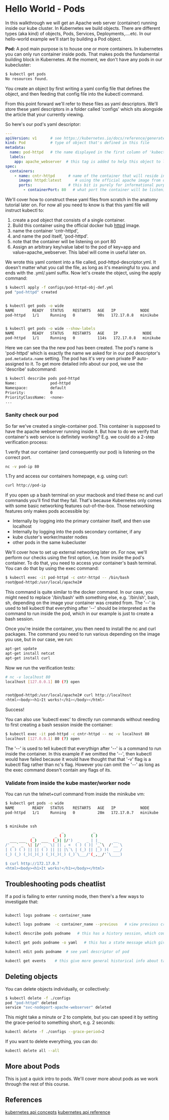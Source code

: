 # Hello World - Pods

In this walkthrough we will get an Apache web server (container) running inside our kube cluster. In Kubernetes we build objects. There are different types (aka kind) of objects, Pods, Services, Deployments,....etc. In our hello-world example we'll start by building a Pod object.

**Pod:** A pod main purpose is to house one or more containers. In kubernetes you can only run container inside pods. That makes pods the fundamental building block in Kubernetes. At the moment, we don't have any pods in our kubecluster:

```bash
$ kubectl get pods
No resources found.
```

You create an object by first writing a yaml config file that defines the object, and then feeding that config file into the kubectl command.

From this point forward we'll refer to these files as yaml descriptors. We'll store these yaml descriptors in a folder called 'configs' which sits alongside the article that your currently viewing.

So here's our pod's yaml descriptor:

```yaml
---
apiVersion: v1      # see https://kubernetes.io/docs/reference/generated/kubernetes-api/v1.13/
kind: Pod           # type of object that's defined in this file
metadata:
  name: pod-httpd   # the name displayed in the first column of 'kubectl get pods'
  labels:
    app: apache_webserver  # this tag is added to help this object to link to the service object.
spec:
  containers:
    - name: cntr-httpd      # name of the container that will reside in the pod
      image: httpd:latest      # using the official apache image from docker hub, along with a tag
      ports:                # this bit is purely for informational purposes only and can be omitted.
        - containerPort: 80   # what port the container will be listening on

```

We'll cover how to construct these yaml files from scratch in the anatomy tutorial later on. For now all you need to know is that this yaml file will instruct kubectl to:

1. create a pod object that consists of a single container.
2. Build this container using the official docker hub [httpd](https://hub.docker.com/_/httpd) image.
3. name the container 'cntr-httpd',
4. and name the pod itself, 'pod-httpd'.
5. note that the container will be listening on port 80
6. Assign an arbitrary key/value label to the pod of key=app and value=apache_webserver. This label will come in useful later on.

We wrote this yaml content into a file called, pod-httpd-descriptor.yml. It doesn't matter what you call the file, as long as it's meaningful to you. and ends with the .yml/.yaml suffix. Now let's create the object, using the apply command:

```bash
$ kubectl apply -f configs/pod-httpd-obj-def.yml
pod "pod-httpd" created


$ kubectl get pods -o wide
NAME        READY   STATUS    RESTARTS   AGE   IP           NODE       NOMINATED NODE   READINESS GATES
pod-httpd   1/1     Running   0          90s   172.17.0.8   minikube   <none>           <none>


$ kubectl get pods -o wide --show-labels
NAME        READY   STATUS    RESTARTS   AGE    IP           NODE       NOMINATED NODE   READINESS GATES   LABELS
pod-httpd   1/1     Running   0          114s   172.17.0.8   minikube   <none>           <none>            app=apache_webserver
```

Here we can see tha the new pod has been created. The pod's name is 'pod-httpd' which is exactly the name we asked for in our pod descriptor's `pod.metadata.name` setting. The pod has it's very own private IP auto-assigned to it. To get more detailed info about our pod, we use the 'describe' subcommand:

```bash
$ kubectl describe pods pod-httpd
Name:               pod-httpd
Namespace:          default
Priority:           0
PriorityClassName:  <none>
...
```

### Sanity check our pod

So far we've created a single-container pod. This container is supposed to have the apache webserver running inside it. But how to do we verify that container's web service is definitely working? E.g. we could do a 2-step verification process:

1.verify that our container (and consequently our pod) is listening on the correct port.

```bash
nc -v pod-ip 80

```

1.Try and access our containers homepage, e.g. using curl:

```bash
curl http://pod-ip
```

If you open up a bash terminal on your macbook and tried these nc and curl commands you'll find that they fail. That's because Kubernetes only comes with some basic networking features out-of-the-box. Those networking features only makes pods accessible by:

- Internally by logging into the primary container itself, and then use localhost
- Internally by logging into the pods secondary container, if any
- kube cluster's worker/master nodes
- other pods in the same kubecluster

We'll cover how to set up external networkng later on. For now, we'll perform our checks using the first option, i.e. from inside the pod's container. To do that, you need to access your container's bash terminal. You can do that by using the exec command:

```bash
$ kubectl exec -it pod-httpd -c cntr-httpd -- /bin/bash
root@pod-httpd:/usr/local/apache2#
```

This command is quite similar to the docker command. In our case, you might need to replace '/bin/bash' with something else, e.g. '/bin/sh', bash, sh, depending on the image your container was created from. The '--' is used to tell kubectl that everything after '--' should be interpreted as the command to run inside the pod, which in our example is just to create a bash session.

Once you're inside the container, you then need to install the nc and curl packages. The command you need to run various depending on the image you use, but in our case, we run:

```bash
apt-get update
apt-get install netcat
apt-get install curl
```

Now we run the verification tests:

```bash
# nc -v localhost 80
localhost [127.0.0.1] 80 (?) open


root@pod-httpd:/usr/local/apache2# curl http://localhost
<html><body><h1>It works!</h1></body></html>
```

Success!

You can also use 'kubectl exec' to directly run commands without needing to first creating a bash session inside the container:

```bash
$ kubectl exec -it pod-httpd -c cntr-httpd -- nc -v localhost 80
localhost [127.0.0.1] 80 (?) open
```

The '--' is used to tell kubectl that everythign after '--' is a command to run inside the container. In this example if we omitted the '--', then kubectl would have failed because it would have thought that that '-v' flag is a kubectl flag rather than nc's flag. However you can omit the '--' as long as the exec command doesn't contain any flags of its.

### Validate from inside the kube master/worker node

You can run the telnet+curl command from inside the minikube vm:

```bash
$ kubectl get pods -o wide
NAME        READY   STATUS    RESTARTS   AGE   IP           NODE       NOMINATED NODE   READINESS GATES
pod-httpd   1/1     Running   0          28m   172.17.0.7   minikube   <none>           <none>


$ minikube ssh
                         _             _
            _         _ ( )           ( )
  ___ ___  (_)  ___  (_)| |/')  _   _ | |_      __  
/' _ ` _ `\| |/' _ `\| || , <  ( ) ( )| '_`\  /'__`\
| ( ) ( ) || || ( ) || || |\`\ | (_) || |_) )(  ___/
(_) (_) (_)(_)(_) (_)(_)(_) (_)`\___/'(_,__/'`\____)

$ curl http://172.17.0.7
<html><body><h1>It works!</h1></body></html>
```


## Troubleshooting pods cheatlist

If a pod is failing to enter running mode, then there's a few ways to investigate that:

```bash

kubectl logs podname -c container_name

kubectl logs podname  -c container_name --previous   # view previous crashed pod's log.

kubectl describe pods podname   # this has a history session, which could give more info

kubectl get pods podname -o yaml   # this has a state message which gives more info too.

kubectl edit pods podname  # see yaml descriptor of pod

kubectl get events    # this give more general historical info about tasks performed by kubernetes

```

## Deleting objects

You can delete objects individually, or collectively:

```bash
$ kubectl delete -f ./configs
pod "pod-httpd" deleted
service "svc-nodeport-apache-webserver" deleted
```

This might take a minute or 2 to complete, but you can speed it by setting the grace-period to something short, e.g. 2 seconds:

```bash
kubectl delete -f ./configs --grace-period=2
```

If you want to delete everything, you can do:

```bash
kubectl delete all --all
```

## More about Pods

This is just a quick intro to pods. We'll cover more about pods as we work through the rest of this course.

## References

[kubernetes api concepts](https://kubernetes.io/docs/concepts/overview/kubernetes-api/)
[kubernetes api reference](https://kubernetes.io/docs/reference/generated/kubernetes-api/v1.13/)